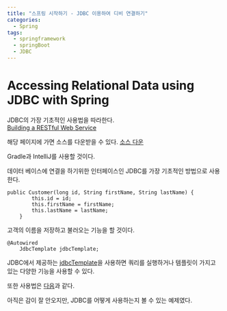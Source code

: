 ```yaml
---
title: "스프링 시작하기 - JDBC 이용하여 디비 연결하기"
categories:
  - Spring
tags:
  - springframework
  - springBoot
  - JDBC
---
```


# Accessing Relational Data using JDBC with Spring  
JDBC의 가장 기초적인 사용법을 따라한다.   
[Building a RESTful Web Service](https://spring.io/guides/gs/relational-data-access/)

해당 페이지에 가면 소스를 다운받을 수 있다. [소스 다운](https://github.com/spring-guides/gs-relational-data-access.git)  

Gradle과 IntelliJ를 사용할 것이다.

데이터 베이스에 연결을 하기위한 인터페이스인 JDBC를 가장 기초적인 방법으로 사용한다.

```
public Customer(long id, String firstName, String lastName) {
        this.id = id;
        this.firstName = firstName;
        this.lastName = lastName;
    }
```
고객의 이름을 저장하고 불러오는 기능을 할 것이다.

```
@Autowired
    JdbcTemplate jdbcTemplate;
```

JDBC에서 제공하는 [jdbcTemplate](https://gmlwjd9405.github.io/2018/12/19/jdbctemplate-usage.html)을 사용하면 쿼리를 실행하거나 템플릿이 가지고 있는 다양한 기능을 사용할 수 있다.

또한 사용법은 [다음](https://gmlwjd9405.github.io/2018/12/19/jdbctemplate-usage.html)과 같다.

아직은 감이 잘 안오지만, JDBC를 어떻게 사용하는지 볼 수 있는 예제였다.
